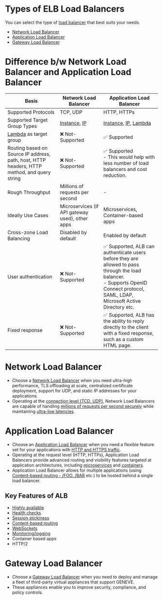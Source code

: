 # Types of ELB Load Balancers

You can select the type of [load balancer](../../../../1_HLDDesignComponents/0_SystemGlossaries/Scalability/LoadBalancer.md) that best suits your needs.
- [Network Load Balancer](#network-load-balancer)
- [Application Load Balancer](#application-load-balancer)
- [Gateway Load Balancer](#gateway-load-balancer)

# Difference b/w Network Load Balancer and Application Load Balancer

| Basis                                                                                           | Network Load Balancer                                                                                  | Application Load Balancer                                                                                                                                                                               |
|-------------------------------------------------------------------------------------------------|--------------------------------------------------------------------------------------------------------|---------------------------------------------------------------------------------------------------------------------------------------------------------------------------------------------------------|
| Supported Protocols                                                                             | TCP, UDP                                                                                               | HTTP, HTTPs                                                                                                                                                                                             |
| Supported Target Group Types                                                                    | [Instance](../../../3_ComputeServices/AmazonEC2/Readme.md), [IP](../../../3_ComputeServices/AWSFargate.md)   | [Instance](../../../3_ComputeServices/AmazonEC2/Readme.md), [IP](../../../3_ComputeServices/AWSFargate.md), [Lambda](../../../3_ComputeServices/AWSLambda/Readme.md)                                             |
| [Lambda](../../../3_ComputeServices/AWSLambda/Readme.md) as target group                           | :x: Not-Supported                                                                                      | :white_check_mark: Supported                                                                                                                                                                            |                                                                                                                               |
| Routing based on Source IP address, path, host, HTTP headers, HTTP method, and query string     | :x: Not-Supported                                                                                      | :white_check_mark: Supported<br/>- This would help with less number of load balancers and cost reduction.                                                                                               |
| Rough Throughput                                                                                | Millions of requests per second                                                                        | -                                                                                                                                                                                                       |
| Ideally Use Cases                                                                               | Microservices (if API gateway used), other apps                                                        | Microservices, Container-based apps                                                                                                                                                                     |
| Cross-zone Load Balancing                                                                       | Disabled by default                                                                                    | Enabled by default                                                                                                                                                                                      |
| User authentication                                                                             | :x: Not-Supported                                                                                      | :white_check_mark: Supported, ALB can authenticate users before they are allowed to pass through the load balancer.<br/>- Supports OpenID Connect protocol, SAML, LDAP, Microsoft Active Directory etc. |
| Fixed response                                                                                  | :x: Not-Supported                                                                                      | :white_check_mark: Supported, ALB has the ability to reply directly to the client with a fixed response, such as a custom HTML page.                                                                    |

# Network Load Balancer
- Choose a [Network Load Balancer](https://docs.aws.amazon.com/elasticloadbalancing/latest/network/introduction.html) when you need ultra-high performance, TLS offloading at scale, centralized certificate deployment, support for UDP, and static IP addresses for your applications.
- Operating at the [connection level (TCD, UDP)](https://www.diffen.com/difference/TCP_vs_UDP), Network Load Balancers are capable of handling [millions of requests per second securely](../../../../1_HLDDesignComponents/0_SystemGlossaries/Scalability/LatencyThroughput.md) while maintaining [ultra-low latencies](../../../../1_HLDDesignComponents/0_SystemGlossaries/Scalability/LatencyThroughput.md).

# Application Load Balancer
- Choose an [Application Load Balancer](https://aws.amazon.com/elasticloadbalancing/application-load-balancer/) when you need a flexible feature set for your applications with [HTTP and HTTPS traffic](https://www.izooto.com/blog/understanding-http-https-protocols).
- Operating at the request level (HTTP, HTTPs), Application Load Balancers provide advanced routing and visibility features targeted at application architectures, including [microservices](../../../../1_HLDDesignComponents/1_MicroServicesSOA) and [containers](../../../../1_HLDDesignComponents/6_ContainerOrchestrationServices/Readme.md).
- Application Load Balancer allows for multiple applications (using [Content-based routing - /FOO, /BAR](https://aws.amazon.com/blogs/aws/new-advanced-request-routing-for-aws-application-load-balancers/) etc.) to be hosted behind a single load balancer.

## Key Features of ALB
- [Highly available](../../../../1_HLDDesignComponents/0_SystemGlossaries/Reliability/HighAvailability.md)
- [Health checks](https://aws.amazon.com/builders-library/implementing-health-checks/)
- [Session stickiness](https://docs.aws.amazon.com/elasticloadbalancing/latest/application/sticky-sessions.html)
- [Content-based routing](https://aws.amazon.com/blogs/aws/new-advanced-request-routing-for-aws-application-load-balancers/)
- [WebSockets](https://aws.amazon.com/blogs/compute/using-websockets-and-load-balancers-part-two/)
- [Monitoring/logging](https://docs.aws.amazon.com/elasticloadbalancing/latest/application/load-balancer-monitoring.html)
- Container based apps
- HTTP/2

# Gateway Load Balancer
- Choose a [Gateway Load Balancer](https://docs.aws.amazon.com/elasticloadbalancing/latest/gateway/introduction.html) when you need to deploy and manage a fleet of third-party virtual appliances that support GENEVE.
- These appliances enable you to improve security, compliance, and policy controls.